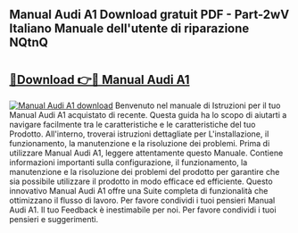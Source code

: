 ## Manual Audi A1 Download gratuit PDF - Part-2wV Italiano Manuale dell'utente di riparazione NQtnQ

# <h2><a href="http://dfgqzuo.blite.top/?on=Manual+Audi+A1">🔗Download 👉🔴 Manual Audi A1</a></h2>

[![Manual Audi A1 download](https://i.imgur.com/lujVjoI.png)](http://dfgqzuo.blite.top/?on=Manual+Audi+A1)
Benvenuto nel manuale di Istruzioni per il tuo Manual Audi A1 acquistato di recente. Questa guida ha lo scopo di aiutarti a navigare facilmente tra le caratteristiche e le caratteristiche del tuo Prodotto. All'interno, troverai istruzioni dettagliate per L'installazione, il funzionamento, la manutenzione e la risoluzione dei problemi. Prima di utilizzare Manual Audi A1, leggere attentamente questo Manuale. Contiene informazioni importanti sulla configurazione, il funzionamento, la manutenzione e la risoluzione dei problemi del prodotto per garantire che sia possibile utilizzare il prodotto in modo efficace ed efficiente. Questo innovativo Manual Audi A1 offre una Suite completa di funzionalità che ottimizzano il flusso di lavoro. Per favore condividi i tuoi pensieri Manual Audi A1. Il tuo Feedback è inestimabile per noi. Per favore condividi i tuoi pensieri e suggerimenti.
